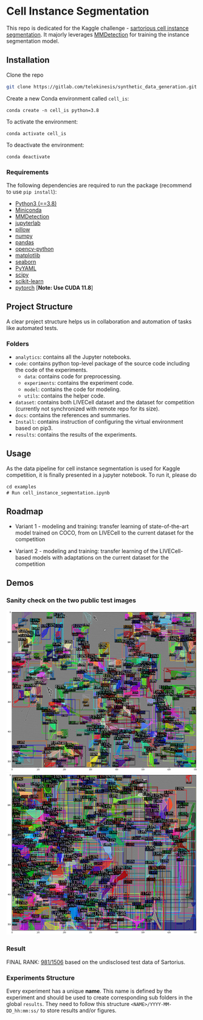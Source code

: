 # Cell Instance Segmentation
This repo is dedicated for the Kaggle challenge - 
[sartorious cell instance segmentation](https://www.kaggle.com/c/sartorius-cell-instance-segmentation/overview/description).
It majorly leverages [MMDetection](https://github.com/open-mmlab/mmdetection) for training the instance segmentation model.

## Installation
Clone the repo
```bash
git clone https://gitlab.com/telekinesis/synthetic_data_generation.git
```

Create a new Conda environment called `cell_is`:
```
conda create -n cell_is python=3.8
```

To activate the environment:
```
conda activate cell_is
```

To deactivate the environment:
```
conda deactivate
```

### Requirements
The following dependencies are required to run the package (recommend to use `pip install`):
- [Python3 (==3.8)](https://www.python.org/downloads/)
- [Miniconda](https://docs.conda.io/en/latest/miniconda.html#installing)
- [MMDetection](https://mmdetection.readthedocs.io/en/latest/get_started.html)
- [jupyterlab](https://pypi.org/project/jupyterlab/)
- [pillow](https://pypi.org/project/pillow/)
- [numpy](https://pypi.org/project/numpy/)
- [pandas](https://pypi.org/project/pandas/)
- [opencv-python](https://pypi.org/project/opencv-python/)
- [matplotlib](https://pypi.org/project/matplotlib/)
- [seaborn](https://pypi.org/project/seaborn/)
- [PyYAML](https://pypi.org/project/PyYAML/)
- [scipy](https://pypi.org/project/scipy/)
- [scikit-learn](https://pypi.org/project/scikit-learn/)
- [pytorch](https://pytorch.org/) [**Note: Use CUDA 11.8**]

## Project Structure

A clear project structure helps us in collaboration and automation of tasks like automated tests.

### Folders

* `analytics`: contains all the Jupyter notebooks.
* `code`: contains python top-level package of the source code including the code of the experiments.
  * `data`: contains code for preprocessing.
  * `experiments`: contains the experiment code.
  * `model`: contains the code for modeling.
  * `utils`: contains the helper code.
* `dataset`: contains both LIVECell dataset and the dataset for competition (currently not synchronized with remote repo 
  for its size).
* `docs`: contains the references and summaries.
* `Install`: contains instruction of configuring the virtual environment based on pip3.
* `results`: contains the results of the experiments.

## Usage
As the data pipeline for cell instance segmentation is used for Kaggle competition, it is finally presented in a jupyter notebook.
To run it, please do
```
cd examples
# Run cell_instance_segmentation.ipynb
```

## Roadmap
- Variant 1 - modeling and training: transfer learning of state-of-the-art model trained on COCO, from on LIVECell to the 
  current dataset for the competition
  
- Variant 2 - modeling and training: transfer learning of the LIVECell-based models with adaptations on the current dataset 
  for the competition 


## Demos
### Sanity check on the two public test images
<img src="./docs/results_0.png" alt="Example Image" width="574" height="425">

<img src="./docs/results_1.png" alt="Example Image" width="574" height="425">

### Result
FINAL RANK: [981/1506](https://www.kaggle.com/competitions/sartorius-cell-instance-segmentation/leaderboard) based on the 
undisclosed test data of Sartorius.


### Experiments Structure

Every experiment has a unique **name**.
This name is defined by the experiment and should be used to create corresponding sub folders in the global `results`.
They need to follow this structure `<NAME>/YYYY-MM-DD_hh:mm:ss/` to store results and/or figures.
  
  